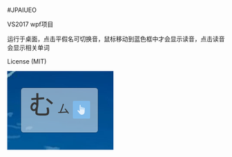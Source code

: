 #JPAIUEO

VS2017 wpf项目

运行于桌面，点击平假名可切换音，鼠标移动到蓝色框中才会显示读音，点击读音会显示相关单词

License (MIT)

![image](https://github.com/aiqinxuancai/JPAIUEO/raw/master/img/jpaiueo.png)



